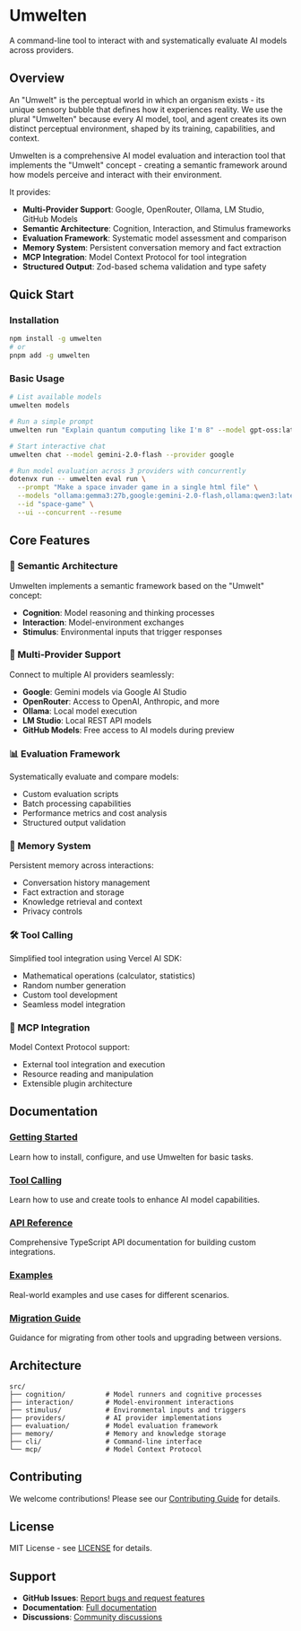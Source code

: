 # Umwelten

A command-line tool to interact with and systematically evaluate AI models across providers.

## Overview

An "Umwelt" is the perceptual world in which an organism exists - its unique sensory bubble that defines how it experiences reality. We use the plural "Umwelten" because every AI model, tool, and agent creates its own distinct perceptual environment, shaped by its training, capabilities, and context.

Umwelten is a comprehensive AI model evaluation and interaction tool that implements the "Umwelt" concept - creating a semantic framework around how models perceive and interact with their environment.  

It provides:

- **Multi-Provider Support**: Google, OpenRouter, Ollama, LM Studio, GitHub Models
- **Semantic Architecture**: Cognition, Interaction, and Stimulus frameworks
- **Evaluation Framework**: Systematic model assessment and comparison
- **Memory System**: Persistent conversation memory and fact extraction
- **MCP Integration**: Model Context Protocol for tool integration
- **Structured Output**: Zod-based schema validation and type safety

## Quick Start

### Installation

```bash
npm install -g umwelten
# or
pnpm add -g umwelten
```

### Basic Usage

```bash
# List available models
umwelten models

# Run a simple prompt
umwelten run "Explain quantum computing like I'm 8" --model gpt-oss:latest --provider ollama

# Start interactive chat
umwelten chat --model gemini-2.0-flash --provider google

# Run model evaluation across 3 providers with concurrently
dotenvx run -- umwelten eval run \
  --prompt "Make a space invader game in a single html file" \
  --models "ollama:gemma3:27b,google:gemini-2.0-flash,ollama:qwen3:latest" \
  --id "space-game" \
  --ui --concurrent --resume
```

## Core Features

### 🧠 Semantic Architecture

Umwelten implements a semantic framework based on the "Umwelt" concept:

- **Cognition**: Model reasoning and thinking processes
- **Interaction**: Model-environment exchanges
- **Stimulus**: Environmental inputs that trigger responses

### 🔌 Multi-Provider Support

Connect to multiple AI providers seamlessly:

- **Google**: Gemini models via Google AI Studio
- **OpenRouter**: Access to OpenAI, Anthropic, and more
- **Ollama**: Local model execution
- **LM Studio**: Local REST API models
- **GitHub Models**: Free access to AI models during preview

### 📊 Evaluation Framework

Systematically evaluate and compare models:

- Custom evaluation scripts
- Batch processing capabilities
- Performance metrics and cost analysis
- Structured output validation

### 🧠 Memory System

Persistent memory across interactions:

- Conversation history management
- Fact extraction and storage
- Knowledge retrieval and context
- Privacy controls

### 🛠️ Tool Calling

Simplified tool integration using Vercel AI SDK:

- Mathematical operations (calculator, statistics)
- Random number generation
- Custom tool development
- Seamless model integration

### 🔌 MCP Integration

Model Context Protocol support:

- External tool integration and execution
- Resource reading and manipulation
- Extensible plugin architecture

## Documentation

### [Getting Started](/guide/getting-started)

Learn how to install, configure, and use Umwelten for basic tasks.

### [Tool Calling](/guide/tool-calling)

Learn how to use and create tools to enhance AI model capabilities.

### [API Reference](/api/overview)

Comprehensive TypeScript API documentation for building custom integrations.

### [Examples](/examples/)

Real-world examples and use cases for different scenarios.

### [Migration Guide](/migration/)

Guidance for migrating from other tools and upgrading between versions.

## Architecture

```
src/
├── cognition/          # Model runners and cognitive processes
├── interaction/        # Model-environment interactions
├── stimulus/           # Environmental inputs and triggers
├── providers/          # AI provider implementations
├── evaluation/         # Model evaluation framework
├── memory/             # Memory and knowledge storage
├── cli/                # Command-line interface
└── mcp/                # Model Context Protocol
```

## Contributing

We welcome contributions! Please see our [Contributing Guide](https://github.com/The-Focus-AI/umwelten/blob/main/CONTRIBUTING.md) for details.

## License

MIT License - see [LICENSE](https://github.com/The-Focus-AI/umwelten/blob/main/LICENSE) for details.

## Support

- **GitHub Issues**: [Report bugs and request features](https://github.com/The-Focus-AI/umwelten/issues)
- **Documentation**: [Full documentation](https://umwelten.thefocus.ai/)
- **Discussions**: [Community discussions](https://github.com/The-Focus-AI/umwelten/discussions)
